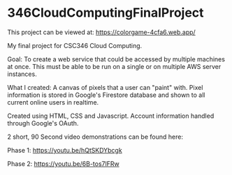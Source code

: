 # 346CloudComputingFinalProject

This project can be viewed at: https://colorgame-4cfa6.web.app/

My final project for CSC346 Cloud Computing.

Goal: To create a web service that could be accessed by multiple machines at once.  This must be able to be run on a single or on multiple AWS server instances.

What I created: A canvas of pixels that a user can "paint" with.  Pixel information is stored in Google's Firestore database and shown to all current online users in realtime.

Created using HTML, CSS and Javascript.  Account information handled through Google's OAuth.

2 short, 90 Second video demonstrations can be found here:

Phase 1: https://youtu.be/hQtSKDYbcgk

Phase 2: https://youtu.be/6B-tos7lFRw
